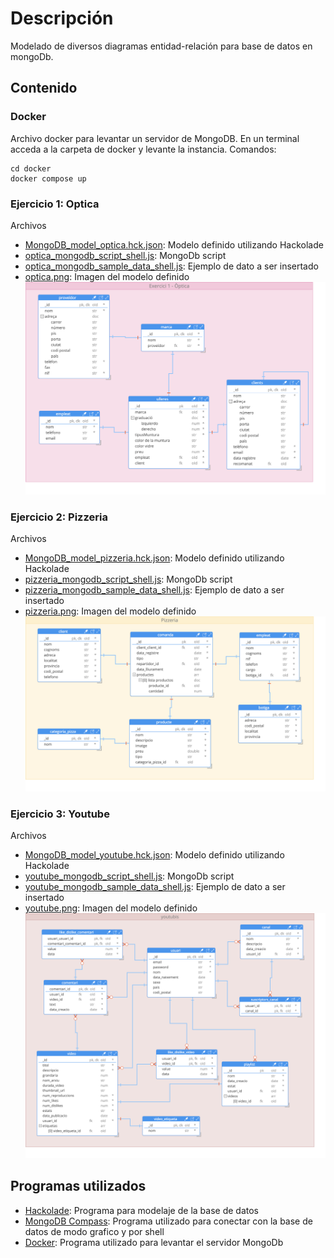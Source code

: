# Descripción

Modelado de diversos diagramas entidad-relación para base de datos en mongoDb.

## Contenido

### Docker
Archivo docker para levantar un servidor de MongoDB. En un terminal acceda a la carpeta de docker y levante la instancia. Comandos:

```
cd docker
docker compose up
```

### Ejercicio 1: Optica
Archivos
- [MongoDB_model_optica.hck.json](./optica/MongoDB_model_optica.hck.json): Modelo definido utilizando Hackolade
- [optica_mongodb_script_shell.js](./optica/optica_mongodb_script_shell.js): MongoDb script
- [optica_mongodb_sample_data_shell.js](./optica/optica_mongodb_sample_data_shell.js): Ejemplo de dato a ser insertado
- [optica.png](./optica/optica.png): Imagen del modelo definido
![Modelo optica](./optica/optica.png)

### Ejercicio 2: Pizzeria
Archivos
- [MongoDB_model_pizzeria.hck.json](./pizzeria/MongoDB_model_pizzeria.hck.json): Modelo definido utilizando Hackolade
- [pizzeria_mongodb_script_shell.js](./pizzeria/pizzeria_mongodb_script_shell.js): MongoDb script
- [pizzeria_mongodb_sample_data_shell.js](./pizzeria/pizzeria_mongodb_sample_data_shell.js): Ejemplo de dato a ser insertado
- [pizzeria.png](./pizzeria/pizzeria.png): Imagen del modelo definido
![Modelo pizzeria](./pizzeria/pizzeria.png)

### Ejercicio 3: Youtube
Archivos
- [MongoDB_model_youtube.hck.json](./youtube/MongoDB_model_youtube.hck.json): Modelo definido utilizando Hackolade
- [youtube_mongodb_script_shell.js](./youtube/youtube_mongodb_script_shell.js): MongoDb script
- [youtube_mongodb_sample_data_shell.js](./youtube/youtube_mongodb_sample_data_shell.js): Ejemplo de dato a ser insertado
- [youtube.png](./youtube/youtube.png): Imagen del modelo definido
![Modelo youtube](./youtube/youtube.png)

## Programas utilizados
- [Hackolade](https://hackolade.com/): Programa para modelaje de la base de datos
- [MongoDB Compass](https://www.mongodb.com/es/products/compass): Programa utilizado para conectar con la base de datos de modo grafico y por shell
- [Docker](https://www.docker.com/): Programa utilizado para levantar el servidor MongoDb